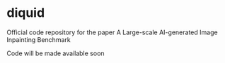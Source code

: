 # diquid
Official code repository for the paper A Large-scale AI-generated Image Inpainting Benchmark

Code will be made available soon
